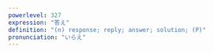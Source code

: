 ```yaml
---
powerlevel: 327
expression: "答え"
definition: "(n) response; reply; answer; solution; (P)"
pronunciation: "いらえ"
---
```

